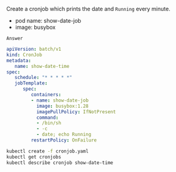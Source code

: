 Create a cronjob which prints the date and `Running` every minute.
- pod name: show-date-job
- image: busybox

`Answer`
```yaml
apiVersion: batch/v1
kind: CronJob
metadata:
   name: show-date-time
spec:
   schedule: "* * * * *"
   jobTemplate:
      spec:
         containers:
         - name: show-date-job
           image: busybox:1.28
           imagePullPolicy: IfNotPresent
           command:
           - /bin/sh
           - -c
           - date; echo Running
         restartPolicy: OnFailure 
```
```bash
kubectl create -f cronjob.yaml
kubectl get cronjobs
kubectl describe cronjob show-date-time
```